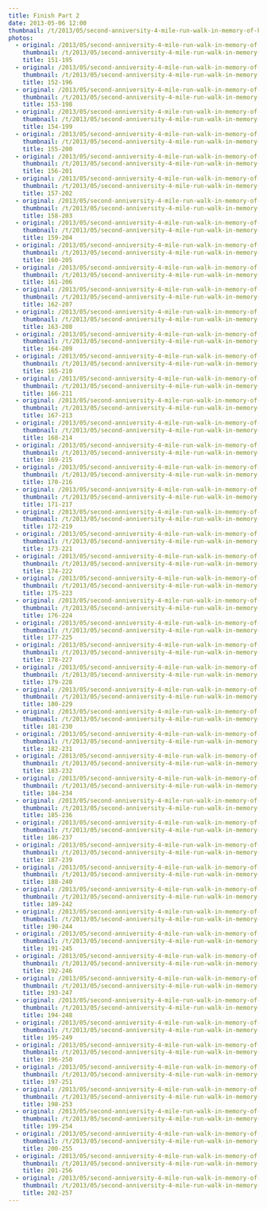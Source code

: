 ```yaml
---
title: Finish Part 2
date: 2013-05-06 12:00
thumbnail: /t/2013/05/second-anniversity-4-mile-run-walk-in-memory-of-kathleen-dolan/finish-part-2/151-195.jpg
photos:
  - original: /2013/05/second-anniversity-4-mile-run-walk-in-memory-of-kathleen-dolan/finish-part-2/151-195.jpg
    thumbnail: /t/2013/05/second-anniversity-4-mile-run-walk-in-memory-of-kathleen-dolan/finish-part-2/151-195.jpg
    title: 151-195
  - original: /2013/05/second-anniversity-4-mile-run-walk-in-memory-of-kathleen-dolan/finish-part-2/152-196.jpg
    thumbnail: /t/2013/05/second-anniversity-4-mile-run-walk-in-memory-of-kathleen-dolan/finish-part-2/152-196.jpg
    title: 152-196
  - original: /2013/05/second-anniversity-4-mile-run-walk-in-memory-of-kathleen-dolan/finish-part-2/153-198.jpg
    thumbnail: /t/2013/05/second-anniversity-4-mile-run-walk-in-memory-of-kathleen-dolan/finish-part-2/153-198.jpg
    title: 153-198
  - original: /2013/05/second-anniversity-4-mile-run-walk-in-memory-of-kathleen-dolan/finish-part-2/154-199.jpg
    thumbnail: /t/2013/05/second-anniversity-4-mile-run-walk-in-memory-of-kathleen-dolan/finish-part-2/154-199.jpg
    title: 154-199
  - original: /2013/05/second-anniversity-4-mile-run-walk-in-memory-of-kathleen-dolan/finish-part-2/155-200.jpg
    thumbnail: /t/2013/05/second-anniversity-4-mile-run-walk-in-memory-of-kathleen-dolan/finish-part-2/155-200.jpg
    title: 155-200
  - original: /2013/05/second-anniversity-4-mile-run-walk-in-memory-of-kathleen-dolan/finish-part-2/156-201.jpg
    thumbnail: /t/2013/05/second-anniversity-4-mile-run-walk-in-memory-of-kathleen-dolan/finish-part-2/156-201.jpg
    title: 156-201
  - original: /2013/05/second-anniversity-4-mile-run-walk-in-memory-of-kathleen-dolan/finish-part-2/157-202.jpg
    thumbnail: /t/2013/05/second-anniversity-4-mile-run-walk-in-memory-of-kathleen-dolan/finish-part-2/157-202.jpg
    title: 157-202
  - original: /2013/05/second-anniversity-4-mile-run-walk-in-memory-of-kathleen-dolan/finish-part-2/158-203.jpg
    thumbnail: /t/2013/05/second-anniversity-4-mile-run-walk-in-memory-of-kathleen-dolan/finish-part-2/158-203.jpg
    title: 158-203
  - original: /2013/05/second-anniversity-4-mile-run-walk-in-memory-of-kathleen-dolan/finish-part-2/159-204.jpg
    thumbnail: /t/2013/05/second-anniversity-4-mile-run-walk-in-memory-of-kathleen-dolan/finish-part-2/159-204.jpg
    title: 159-204
  - original: /2013/05/second-anniversity-4-mile-run-walk-in-memory-of-kathleen-dolan/finish-part-2/160-205.jpg
    thumbnail: /t/2013/05/second-anniversity-4-mile-run-walk-in-memory-of-kathleen-dolan/finish-part-2/160-205.jpg
    title: 160-205
  - original: /2013/05/second-anniversity-4-mile-run-walk-in-memory-of-kathleen-dolan/finish-part-2/161-206.jpg
    thumbnail: /t/2013/05/second-anniversity-4-mile-run-walk-in-memory-of-kathleen-dolan/finish-part-2/161-206.jpg
    title: 161-206
  - original: /2013/05/second-anniversity-4-mile-run-walk-in-memory-of-kathleen-dolan/finish-part-2/162-207.jpg
    thumbnail: /t/2013/05/second-anniversity-4-mile-run-walk-in-memory-of-kathleen-dolan/finish-part-2/162-207.jpg
    title: 162-207
  - original: /2013/05/second-anniversity-4-mile-run-walk-in-memory-of-kathleen-dolan/finish-part-2/163-208.jpg
    thumbnail: /t/2013/05/second-anniversity-4-mile-run-walk-in-memory-of-kathleen-dolan/finish-part-2/163-208.jpg
    title: 163-208
  - original: /2013/05/second-anniversity-4-mile-run-walk-in-memory-of-kathleen-dolan/finish-part-2/164-209.jpg
    thumbnail: /t/2013/05/second-anniversity-4-mile-run-walk-in-memory-of-kathleen-dolan/finish-part-2/164-209.jpg
    title: 164-209
  - original: /2013/05/second-anniversity-4-mile-run-walk-in-memory-of-kathleen-dolan/finish-part-2/165-210.jpg
    thumbnail: /t/2013/05/second-anniversity-4-mile-run-walk-in-memory-of-kathleen-dolan/finish-part-2/165-210.jpg
    title: 165-210
  - original: /2013/05/second-anniversity-4-mile-run-walk-in-memory-of-kathleen-dolan/finish-part-2/166-211.jpg
    thumbnail: /t/2013/05/second-anniversity-4-mile-run-walk-in-memory-of-kathleen-dolan/finish-part-2/166-211.jpg
    title: 166-211
  - original: /2013/05/second-anniversity-4-mile-run-walk-in-memory-of-kathleen-dolan/finish-part-2/167-213.jpg
    thumbnail: /t/2013/05/second-anniversity-4-mile-run-walk-in-memory-of-kathleen-dolan/finish-part-2/167-213.jpg
    title: 167-213
  - original: /2013/05/second-anniversity-4-mile-run-walk-in-memory-of-kathleen-dolan/finish-part-2/168-214.jpg
    thumbnail: /t/2013/05/second-anniversity-4-mile-run-walk-in-memory-of-kathleen-dolan/finish-part-2/168-214.jpg
    title: 168-214
  - original: /2013/05/second-anniversity-4-mile-run-walk-in-memory-of-kathleen-dolan/finish-part-2/169-215.jpg
    thumbnail: /t/2013/05/second-anniversity-4-mile-run-walk-in-memory-of-kathleen-dolan/finish-part-2/169-215.jpg
    title: 169-215
  - original: /2013/05/second-anniversity-4-mile-run-walk-in-memory-of-kathleen-dolan/finish-part-2/170-216.jpg
    thumbnail: /t/2013/05/second-anniversity-4-mile-run-walk-in-memory-of-kathleen-dolan/finish-part-2/170-216.jpg
    title: 170-216
  - original: /2013/05/second-anniversity-4-mile-run-walk-in-memory-of-kathleen-dolan/finish-part-2/171-217.jpg
    thumbnail: /t/2013/05/second-anniversity-4-mile-run-walk-in-memory-of-kathleen-dolan/finish-part-2/171-217.jpg
    title: 171-217
  - original: /2013/05/second-anniversity-4-mile-run-walk-in-memory-of-kathleen-dolan/finish-part-2/172-219.jpg
    thumbnail: /t/2013/05/second-anniversity-4-mile-run-walk-in-memory-of-kathleen-dolan/finish-part-2/172-219.jpg
    title: 172-219
  - original: /2013/05/second-anniversity-4-mile-run-walk-in-memory-of-kathleen-dolan/finish-part-2/173-221.jpg
    thumbnail: /t/2013/05/second-anniversity-4-mile-run-walk-in-memory-of-kathleen-dolan/finish-part-2/173-221.jpg
    title: 173-221
  - original: /2013/05/second-anniversity-4-mile-run-walk-in-memory-of-kathleen-dolan/finish-part-2/174-222.jpg
    thumbnail: /t/2013/05/second-anniversity-4-mile-run-walk-in-memory-of-kathleen-dolan/finish-part-2/174-222.jpg
    title: 174-222
  - original: /2013/05/second-anniversity-4-mile-run-walk-in-memory-of-kathleen-dolan/finish-part-2/175-223.jpg
    thumbnail: /t/2013/05/second-anniversity-4-mile-run-walk-in-memory-of-kathleen-dolan/finish-part-2/175-223.jpg
    title: 175-223
  - original: /2013/05/second-anniversity-4-mile-run-walk-in-memory-of-kathleen-dolan/finish-part-2/176-224.jpg
    thumbnail: /t/2013/05/second-anniversity-4-mile-run-walk-in-memory-of-kathleen-dolan/finish-part-2/176-224.jpg
    title: 176-224
  - original: /2013/05/second-anniversity-4-mile-run-walk-in-memory-of-kathleen-dolan/finish-part-2/177-225.jpg
    thumbnail: /t/2013/05/second-anniversity-4-mile-run-walk-in-memory-of-kathleen-dolan/finish-part-2/177-225.jpg
    title: 177-225
  - original: /2013/05/second-anniversity-4-mile-run-walk-in-memory-of-kathleen-dolan/finish-part-2/178-227.jpg
    thumbnail: /t/2013/05/second-anniversity-4-mile-run-walk-in-memory-of-kathleen-dolan/finish-part-2/178-227.jpg
    title: 178-227
  - original: /2013/05/second-anniversity-4-mile-run-walk-in-memory-of-kathleen-dolan/finish-part-2/179-228.jpg
    thumbnail: /t/2013/05/second-anniversity-4-mile-run-walk-in-memory-of-kathleen-dolan/finish-part-2/179-228.jpg
    title: 179-228
  - original: /2013/05/second-anniversity-4-mile-run-walk-in-memory-of-kathleen-dolan/finish-part-2/180-229.jpg
    thumbnail: /t/2013/05/second-anniversity-4-mile-run-walk-in-memory-of-kathleen-dolan/finish-part-2/180-229.jpg
    title: 180-229
  - original: /2013/05/second-anniversity-4-mile-run-walk-in-memory-of-kathleen-dolan/finish-part-2/181-230.jpg
    thumbnail: /t/2013/05/second-anniversity-4-mile-run-walk-in-memory-of-kathleen-dolan/finish-part-2/181-230.jpg
    title: 181-230
  - original: /2013/05/second-anniversity-4-mile-run-walk-in-memory-of-kathleen-dolan/finish-part-2/182-231.jpg
    thumbnail: /t/2013/05/second-anniversity-4-mile-run-walk-in-memory-of-kathleen-dolan/finish-part-2/182-231.jpg
    title: 182-231
  - original: /2013/05/second-anniversity-4-mile-run-walk-in-memory-of-kathleen-dolan/finish-part-2/183-232.jpg
    thumbnail: /t/2013/05/second-anniversity-4-mile-run-walk-in-memory-of-kathleen-dolan/finish-part-2/183-232.jpg
    title: 183-232
  - original: /2013/05/second-anniversity-4-mile-run-walk-in-memory-of-kathleen-dolan/finish-part-2/184-234.jpg
    thumbnail: /t/2013/05/second-anniversity-4-mile-run-walk-in-memory-of-kathleen-dolan/finish-part-2/184-234.jpg
    title: 184-234
  - original: /2013/05/second-anniversity-4-mile-run-walk-in-memory-of-kathleen-dolan/finish-part-2/185-236.jpg
    thumbnail: /t/2013/05/second-anniversity-4-mile-run-walk-in-memory-of-kathleen-dolan/finish-part-2/185-236.jpg
    title: 185-236
  - original: /2013/05/second-anniversity-4-mile-run-walk-in-memory-of-kathleen-dolan/finish-part-2/186-237.jpg
    thumbnail: /t/2013/05/second-anniversity-4-mile-run-walk-in-memory-of-kathleen-dolan/finish-part-2/186-237.jpg
    title: 186-237
  - original: /2013/05/second-anniversity-4-mile-run-walk-in-memory-of-kathleen-dolan/finish-part-2/187-239.jpg
    thumbnail: /t/2013/05/second-anniversity-4-mile-run-walk-in-memory-of-kathleen-dolan/finish-part-2/187-239.jpg
    title: 187-239
  - original: /2013/05/second-anniversity-4-mile-run-walk-in-memory-of-kathleen-dolan/finish-part-2/188-240.jpg
    thumbnail: /t/2013/05/second-anniversity-4-mile-run-walk-in-memory-of-kathleen-dolan/finish-part-2/188-240.jpg
    title: 188-240
  - original: /2013/05/second-anniversity-4-mile-run-walk-in-memory-of-kathleen-dolan/finish-part-2/189-242.jpg
    thumbnail: /t/2013/05/second-anniversity-4-mile-run-walk-in-memory-of-kathleen-dolan/finish-part-2/189-242.jpg
    title: 189-242
  - original: /2013/05/second-anniversity-4-mile-run-walk-in-memory-of-kathleen-dolan/finish-part-2/190-244.jpg
    thumbnail: /t/2013/05/second-anniversity-4-mile-run-walk-in-memory-of-kathleen-dolan/finish-part-2/190-244.jpg
    title: 190-244
  - original: /2013/05/second-anniversity-4-mile-run-walk-in-memory-of-kathleen-dolan/finish-part-2/191-245.jpg
    thumbnail: /t/2013/05/second-anniversity-4-mile-run-walk-in-memory-of-kathleen-dolan/finish-part-2/191-245.jpg
    title: 191-245
  - original: /2013/05/second-anniversity-4-mile-run-walk-in-memory-of-kathleen-dolan/finish-part-2/192-246.jpg
    thumbnail: /t/2013/05/second-anniversity-4-mile-run-walk-in-memory-of-kathleen-dolan/finish-part-2/192-246.jpg
    title: 192-246
  - original: /2013/05/second-anniversity-4-mile-run-walk-in-memory-of-kathleen-dolan/finish-part-2/193-247.jpg
    thumbnail: /t/2013/05/second-anniversity-4-mile-run-walk-in-memory-of-kathleen-dolan/finish-part-2/193-247.jpg
    title: 193-247
  - original: /2013/05/second-anniversity-4-mile-run-walk-in-memory-of-kathleen-dolan/finish-part-2/194-248.jpg
    thumbnail: /t/2013/05/second-anniversity-4-mile-run-walk-in-memory-of-kathleen-dolan/finish-part-2/194-248.jpg
    title: 194-248
  - original: /2013/05/second-anniversity-4-mile-run-walk-in-memory-of-kathleen-dolan/finish-part-2/195-249.jpg
    thumbnail: /t/2013/05/second-anniversity-4-mile-run-walk-in-memory-of-kathleen-dolan/finish-part-2/195-249.jpg
    title: 195-249
  - original: /2013/05/second-anniversity-4-mile-run-walk-in-memory-of-kathleen-dolan/finish-part-2/196-250.jpg
    thumbnail: /t/2013/05/second-anniversity-4-mile-run-walk-in-memory-of-kathleen-dolan/finish-part-2/196-250.jpg
    title: 196-250
  - original: /2013/05/second-anniversity-4-mile-run-walk-in-memory-of-kathleen-dolan/finish-part-2/197-251.jpg
    thumbnail: /t/2013/05/second-anniversity-4-mile-run-walk-in-memory-of-kathleen-dolan/finish-part-2/197-251.jpg
    title: 197-251
  - original: /2013/05/second-anniversity-4-mile-run-walk-in-memory-of-kathleen-dolan/finish-part-2/198-253.jpg
    thumbnail: /t/2013/05/second-anniversity-4-mile-run-walk-in-memory-of-kathleen-dolan/finish-part-2/198-253.jpg
    title: 198-253
  - original: /2013/05/second-anniversity-4-mile-run-walk-in-memory-of-kathleen-dolan/finish-part-2/199-254.jpg
    thumbnail: /t/2013/05/second-anniversity-4-mile-run-walk-in-memory-of-kathleen-dolan/finish-part-2/199-254.jpg
    title: 199-254
  - original: /2013/05/second-anniversity-4-mile-run-walk-in-memory-of-kathleen-dolan/finish-part-2/200-255.jpg
    thumbnail: /t/2013/05/second-anniversity-4-mile-run-walk-in-memory-of-kathleen-dolan/finish-part-2/200-255.jpg
    title: 200-255
  - original: /2013/05/second-anniversity-4-mile-run-walk-in-memory-of-kathleen-dolan/finish-part-2/201-256.jpg
    thumbnail: /t/2013/05/second-anniversity-4-mile-run-walk-in-memory-of-kathleen-dolan/finish-part-2/201-256.jpg
    title: 201-256
  - original: /2013/05/second-anniversity-4-mile-run-walk-in-memory-of-kathleen-dolan/finish-part-2/202-257.jpg
    thumbnail: /t/2013/05/second-anniversity-4-mile-run-walk-in-memory-of-kathleen-dolan/finish-part-2/202-257.jpg
    title: 202-257
---
```

